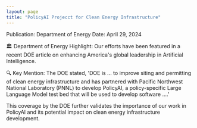 ```yaml
---
layout: page
title: "PolicyAI Projecct for Clean Energy Infrastructure"
---
```


Publication: Department of Energy
Date: April 29, 2024

🏛️ Department of Energy Highlight: Our efforts have been featured in a recent DOE article on enhancing America's global leadership in Artificial Intelligence.

🔍 Key Mention: The DOE stated, 'DOE is ... to improve siting and permitting of clean energy infrastructure and has partnered with Pacific Northwest National Laboratory (PNNL) to develop PolicyAI, a policy-specific Large Language Model test bed that will be used to develop software ....'

This coverage by the DOE further validates the importance of our work in PolicyAI and its potential impact on clean energy infrastructure development.
